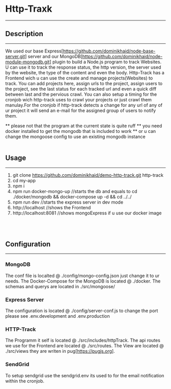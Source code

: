 # Http-Traxk

---


## Description

---
We used our base Express[https://github.com/dominikhaid/node-base-server.git] server and our MongoDB[https://github.com/dominikhaid/node-module-mongodb.git] plugin to build a Node.js program to track Websites. U can use it to track the response status, the http version, the server used by the website, the type of the content and even the body. Http-Track has a Frontend wich u can use the create and manage projects(Websites) to track. You can add projects here, assign urls to the project, assign users to the project, see the last status for each tracked url and even a quick diff between last and the pervious crawl. You can also setup a timing for the cronjob wich http-track uses to crawl your projects or just crawl them manulay.For the cronjob if http-track detects a change for any url of any of ur project it will send an e-mail for the assigned group of users to notify them.

** please not that the program at the current state is quite ruff
** you need docker installed to get the mongodb that is included to work
** or u can change the mongoose config to use an existing mongodb instance
</br></br>

## Usage

---

1.  git clone https://github.com/dominikhaid/demo-http-track.git http-track
2.  cd my-app
3.  npm i
4.  npm run docker-mongo-up //starts the db and equals to cd ./docker/mongodb && docker-compose up  -d && cd ../../
5.  npm run dev //starts the express server in dev mode
6.  http://localhost  //shows the Frontend
7.  http://localhost:8081 //shows mongoExpress if u use our docker image

</br></br>

## Configuration

---

### MongoDB

The conf file is localted @ ./config/mongo-config.json just change it to ur needs. The Docker-Compose for the MongoDB is located @ ./docker.
The schemas and querys are located in ./src/mongoose/

### Express Server

The configuration is located @ ./config/server-conf.js to change the port please see .env.development and .env.production

### HTTP-Track
The Programm it self is located @ ./src/includes/httpTrack. The api routes we use for the Frontend are located @ ./src/routes.
The View are located @ ./src/views they are writen in pug[https://pugjs.org].

### SendGrid
To setup sendgrid use the sendgrid.env its used to for the email notification within the cronjob. 


</br></br>